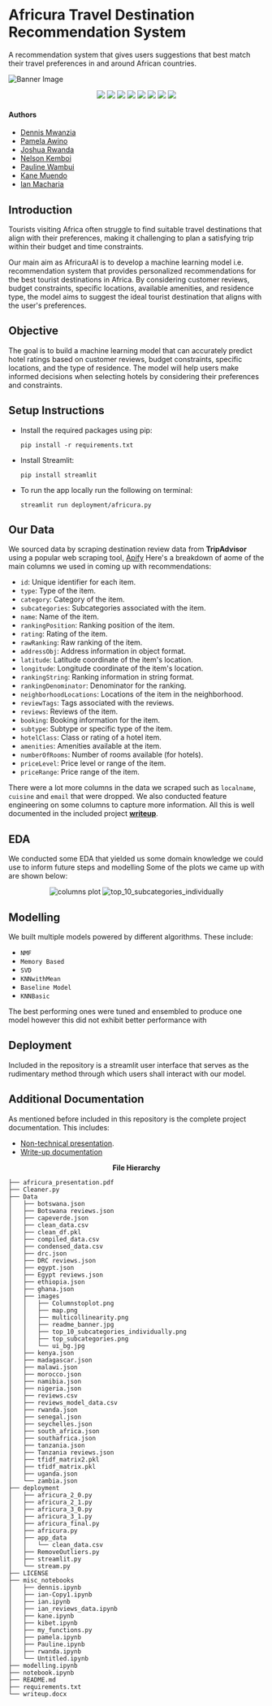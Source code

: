 # Africura Travel Destination Recommendation System
A recommendation system that gives users suggestions that best match their travel preferences in and around African countries.
<p>
    <img src="Data/images/readme_banner.jpg" alt="Banner Image"/>
</p>
<p align="center">
    <img src="https://img.shields.io/badge/-scikit--learn-F7931E?logo=scikit-learn&logoColor=white&style=flat-square">
    <img src="https://img.shields.io/badge/-Surprise-4B0082?logo=python&logoColor=white&style=flat-square">
    <img src="https://img.shields.io/badge/-Streamlit-FF4B4B?logo=streamlit&logoColor=white&style=flat-square">
    <img src="https://img.shields.io/badge/-Pandas-150458?logo=pandas&logoColor=white&style=flat-square">
    <img src="https://img.shields.io/badge/-NumPy-013243?logo=numpy&logoColor=white&style=flat-square">
    <img src="https://img.shields.io/badge/-NLTK-4EA94B?logo=python&logoColor=white&style=flat-square">
    <img src="https://img.shields.io/badge/-Seaborn-3776AB?logo=python&logoColor=white&style=flat-square">
    <img src="https://img.shields.io/badge/-Plotly-3F4F75?logo=plotly&logoColor=white&style=flat-square">
</p>

#### Authors
* [Dennis Mwanzia](https://github.com/DennisMwanzia)
* [Pamela Awino](https://github.com/PamelaAwino)
* [Joshua Rwanda](https://github.com/R3TR0Quan)
* [Nelson Kemboi](https://github.com/nelkemboi)
* [Pauline Wambui](https://github.com/paulineKiarie)
* [Kane Muendo](https://github.com/kanevundi)
* [Ian Macharia](https://github.com/Imacharia)

## Introduction

Tourists visiting Africa often struggle to find suitable travel destinations that align with their preferences, making it challenging to plan a satisfying trip within their budget and time constraints. 

Our main aim as AfricuraAI is to develop a machine learning model i.e. recommendation system that provides personalized recommendations for the best tourist destinations in Africa. By considering customer reviews, budget constraints, specific locations, available amenities, and residence type, the model aims to suggest the ideal tourist destination that aligns with the user's preferences.

## Objective

The goal is to build a machine learning model that can accurately predict hotel ratings based on customer reviews, budget constraints, specific locations, and the type of residence. The model will help users make informed decisions when selecting hotels by considering their preferences and constraints.

## Setup Instructions

* Install the required packages using pip:

    ```
    pip install -r requirements.txt
    ```

* Install Streamlit:

    ```
    pip install streamlit
    ```

* To run the app locally run the following on terminal:
    ```
    streamlit run deployment/africura.py
    ```
## Our Data

We sourced data by scraping destination review data from **TripAdvisor** using a popular web scraping tool, [Apify](https://console.apify.com) 
Here's a breakdown of aome of the main columns we used in coming up with recommendations:

* `id`: Unique identifier for each item.
* `type`: Type of the item.
* `category`: Category of the item.
* `subcategories`: Subcategories associated with the item.
* `name`: Name of the item.
* `rankingPosition`: Ranking position of the item.
* `rating`: Rating of the item.
* `rawRanking`: Raw ranking of the item.
* `addressObj`: Address information in object format.
* `latitude`: Latitude coordinate of the item's location.
* `longitude`: Longitude coordinate of the item's location.
* `rankingString`: Ranking information in string format.
* `rankingDenominator`: Denominator for the ranking.
* `neighborhoodLocations`: Locations of the item in the neighborhood.
* `reviewTags`: Tags associated with the reviews.
* `reviews`: Reviews of the item.
* `booking`: Booking information for the item.
* `subtype`: Subtype or specific type of the item.
* `hotelClass`: Class or rating of a hotel item.
* `amenities`: Amenities available at the item.
* `numberOfRooms`: Number of rooms available (for hotels).
* `priceLevel`: Price level or range of the item.
* `priceRange`: Price range of the item.

There were a lot more columns in the data we scraped such as `localname`, `cuisine` and `email` that were dropped.
We also conducted feature engineering on some columns to capture more information. All this is well documented in the included project [**writeup**](./writeup.docx).

## EDA

We conducted some EDA that yielded us some domain knowledge we could use to inform future steps and modelling
Some of the plots we came up with are shown below: 
<p align='center'>
    <img src="Data/images/Columnstoplot.png" alt="columns plot"/>
    <img src="Data/images/top_10_subcategories_individually.png" alt="top_10_subcategories_individually"/>
</p>

## Modelling 

We built multiple models powered by different algorithms.
These include:
* `NMF` 
* `Memory Based`
* `SVD`
* `KNNwithMean`
* `Baseline Model`
* `KNNBasic`

The best performing ones were tuned and ensembled to produce one model however this did not exhibit better performance with 
## Deployment

Included in the repository is a streamlit user interface that serves as the rudimentary method through which users shall interact with our model.

## Additional Documentation

As mentioned before included in this repository is the complete project documentation. This includes:
* [Non-technical presentation](./africura_presentation.pdf).
* [Write-up documentation](./writeup.docx)

<p align='center'>
    <b>File Hierarchy</b>
</p>

    ├── africura_presentation.pdf
    ├── Cleaner.py
    ├── Data
    │   ├── botswana.json
    │   ├── Botswana reviews.json
    │   ├── capeverde.json
    │   ├── clean_data.csv
    │   ├── clean_df.pkl
    │   ├── compiled_data.csv
    │   ├── condensed_data.csv
    │   ├── drc.json
    │   ├── DRC reviews.json
    │   ├── egypt.json
    │   ├── Egypt reviews.json
    │   ├── ethiopia.json
    │   ├── ghana.json
    │   ├── images
    │   │   ├── Columnstoplot.png
    │   │   ├── map.png
    │   │   ├── multicollinearity.png
    │   │   ├── readme_banner.jpg
    │   │   ├── top_10_subcategories_individually.png
    │   │   ├── top_subcategories.png
    │   │   └── ui_bg.jpg
    │   ├── kenya.json
    │   ├── madagascar.json
    │   ├── malawi.json
    │   ├── morocco.json
    │   ├── namibia.json
    │   ├── nigeria.json
    │   ├── reviews.csv
    │   ├── reviews_model_data.csv
    │   ├── rwanda.json
    │   ├── senegal.json
    │   ├── seychelles.json
    │   ├── south_africa.json
    │   ├── southafrica.json
    │   ├── tanzania.json
    │   ├── Tanzania reviews.json
    │   ├── tfidf_matrix2.pkl
    │   ├── tfidf_matrix.pkl
    │   ├── uganda.json
    │   └── zambia.json
    ├── deployment
    │   ├── africura_2_0.py
    │   ├── africura_2_1.py
    │   ├── africura_3_0.py
    │   ├── africura_3_1.py
    │   ├── africura_final.py
    │   ├── africura.py
    │   ├── app_data
    │   │   └── clean_data.csv
    │   ├── RemoveOutliers.py
    │   ├── streamlit.py
    │   └── stream.py
    ├── LICENSE
    ├── misc_notebooks
    │   ├── dennis.ipynb
    │   ├── ian-Copy1.ipynb
    │   ├── ian.ipynb
    │   ├── ian_reviews_data.ipynb
    │   ├── kane.ipynb
    │   ├── kibet.ipynb
    │   ├── my_functions.py
    │   ├── pamela.ipynb
    │   ├── Pauline.ipynb
    │   ├── rwanda.ipynb
    │   └── Untitled.ipynb
    ├── modelling.ipynb
    ├── notebook.ipynb
    ├── README.md
    ├── requirements.txt
    └── writeup.docx